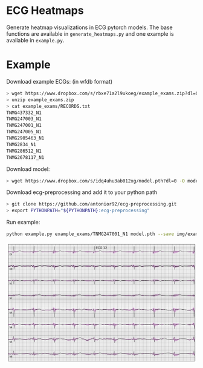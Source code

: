 # ECG Heatmaps


Generate heatmap visualizations in ECG pytorch models. The base functions are available in ``generate_heatmaps.py`` and
one example is available in ``example.py``.

# Example

Download example ECGs: (in wfdb format)
```sh
> wget https://www.dropbox.com/s/rbxe71a2l9ukoeg/example_exams.zip?dl=0 -O example_exams.zip
> unzip example_exams.zip
> cat example_exams/RECORDS.txt 
TNMG437332_N1
TNMG247003_N1
TNMG247001_N1
TNMG247005_N1
TNMG2905463_N1
TNMG2834_N1
TNMG286512_N1
TNMG2678117_N1
```

Download model:
```sh
> wget https://www.dropbox.com/s/idq4uhu3ab012xg/model.pth?dl=0 -O model.zip
```

Download ecg-preprocessing and add it to your python path
```sh
> git clone https://github.com/antonior92/ecg-preprocessing.git
> export PYTHONPATH="${PYTHONPATH}:ecg-preprocessing"
```

Run example:
```sh
python example.py example_exams/TNMG247001_N1 model.pth --save img/example_output.png
```

![heatmap](img/example_output.png)

